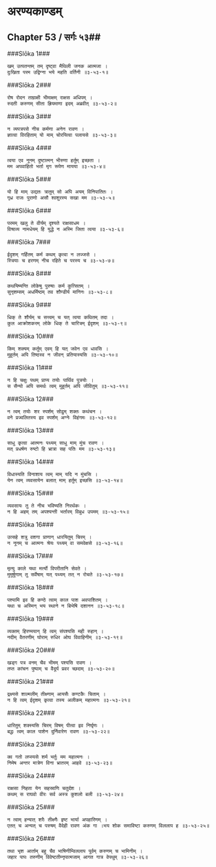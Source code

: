 अरण्यकाण्डम्
===============================


## Chapter 53  / सर्गः ५३##


###Slōka 1###


    खम् उत्पतन्तम् तम् दृष्ट्वा मैथिली जनक आत्मजा ।
    दुःखिता परम उद्विग्ना भये महति वर्तिनी ॥३-५३-१॥


###Slōka 2###


    रोष रोदन ताम्राक्षी भीमाक्षम् राक्षस अधिपम् ।
    रुदती करुणम् सीता ह्रियमाणा इदम् अब्रवीत् ॥३-५३-२॥


###Slōka 3###


    न व्यपत्रपसे नीच कर्मणा अनेन रावण ।
    ज्ञात्वा विरहिताम् यो माम् चोरयित्वा पलायसे ॥३-५३-३॥


###Slōka 4###


    त्वया एव नूनम् दुष्टात्मन् भीरुणा हर्तुम् इच्छता ।
    मम अपवाहितो भर्ता मृग रूपेण मायया ॥३-५३-४॥


###Slōka 5###


    यो हि माम् उद्यतः त्रातुम् सो अपि अयम् विनिपातितः ।
    गृध्र राजः पुराणो असौ श्वशुरस्य सखा मम ॥३-५३-५॥


###Slōka 6###


    परमम् खलु ते वीर्यम् दृश्यते राक्षसाधम ।
    विश्राव्य नामधेयम् हि युद्धे न अस्मि जिता त्वया ॥३-५३-६॥


###Slōka 7###


    ईदृशम् गर्हितम् कर्म कथम् कृत्वा न लज्जसे ।
    स्त्रियाः च हरणम् नीच रहिते च परस्य च ॥३-५३-७॥


###Slōka 8###


    कथयिष्यन्ति लोकेषु पुरुषाः कर्म कुत्सितम् ।
    सुनृशम्सम् अधर्मिष्ठम् तव शौण्डीर्य मानिनः ॥३-५३-८॥


###Slōka 9###


    धिक् ते शौर्यम् च सत्त्वम् च यत् त्वया कथितम् तदा ।
    कुल आक्रोशकरम् लोके धिक् ते चारित्रम् ईदृशम् ॥३-५३-९॥


###Slōka 10###


    किम् शक्यम् कर्तुम् एवम् हि यत् जवेन एव धावसि ।
    मुहूर्तम् अपि तिष्ठस्व न जीवन् प्रतियास्यसि ॥३-५३-१०॥


###Slōka 11###


    न हि चक्षुः पथम् प्राप्य तयोः पार्थिव पुत्रयोः ।
    स सैन्यो अपि समर्थः त्वम् मुहूर्तम् अपि जीवितुम् ॥३-५३-११॥


###Slōka 12###


    न त्वम् तयोः शर स्पर्शम् सोढुम् शक्तः कथंचन ।
    वने प्रज्वलितस्य इव स्पर्शम् अग्नेः विहंगमः ॥३-५३-१२॥


###Slōka 13###


    साधु कृत्वा आत्मनः पथ्यम् साधु माम् मुंच रावण ।
    मत् प्रधर्षण रुष्टो हि भ्रात्रा सह पतिः मम ॥३-५३-१३॥


###Slōka 14###


    विधास्यति विनाशाय त्वम् माम् यदि न मुंचसि ।
    येन त्वम् व्यवसायेन बलात् माम् हर्तुम् इच्छसि ॥३-५३-१४॥


###Slōka 15###


    व्यवसायः तु ते नीच भविष्यति निरर्थकः ।
    न हि अहम् तम् अपश्यन्ती भर्तारम् विबुध उपमम् ॥३-५३-१५॥


###Slōka 16###


    उत्सहे शत्रु वशगा प्राणान् धारयितुम् चिरम् ।
    न नूनम् च आत्मनः श्रेयः पथ्यम् वा समवेक्षसे ॥३-५३-१६॥


###Slōka 17###


    मृत्यु काले यथा मर्त्यो विपरीतानि सेवते ।
    मुमूर्षूणाम् तु सर्वेषाम् यत् पथ्यम् तत् न रोचते ॥३-५३-१७॥


###Slōka 18###


    पश्यामि इव हि कण्ठे त्वाम् काल पाश अवपाशितम् ।
    यथा च अस्मिन् भय स्थाने न बिभेषि दशानन ॥३-५३-१८॥


###Slōka 19###


    व्यक्तम् हिरण्मयान् हि त्वम् संपश्यसि मही रुहान् ।
    नदीम् वैतरणीम् घोराम् रुधिर ओघ विवाहिनीम् ॥३-५३-१९॥


###Slōka 20###


    खड्ग पत्र वनम् चैव भीमम् पश्यसि रावण ।
    तप्त कांचन पुष्पाम् च वैदूर्य प्रवर च्छदाम् ॥३-५३-२०॥


###Slōka 21###


    द्रक्ष्यसे शाल्मलीम् तीक्ष्णाम् आयसैः कण्टकैः चिताम् ।
    न हि त्वम् ईदृशम् कृत्वा तस्य अलीकम् महात्मनः ॥३-५३-२१॥


###Slōka 22###


    धारितुम् शक्स्यसि चिरम् विषम् पीत्वा इव निर्घृणः ।
    बद्धः त्वम् काल पाशेन दुर्निवारेण रावण ॥३-५३-२२॥


###Slōka 23###


    क्व गतो लप्स्यसे शर्म भर्तुः मम महात्मनः ।
    निमेष अन्तर मात्रेण विना भ्रातरम् आहवे ॥३-५३-२३॥


###Slōka 24###


    राक्षसा निहता येन सहस्राणि चतुर्दश ।
    कथम् स राघवो वीरः सर्व अस्त्र कुशलो बली ॥३-५३-२४॥


###Slōka 25###


    न त्वाम् हन्यात् शरैः तीक्ष्णैः इष्ट भार्या अपहारिणम् ।
    एतत् च अन्यत् च परुषम् वैदेही रावण अंक गा ।भय शोक समाविष्टा करुणम् विललाप ह ॥३-५३-२५॥


###Slōka 26###


    तथा भृश आर्ताम् बहु चैव भाषिणीम्विललाप पूर्वम् करुणम् च भामिनीम् ।
    जहार पापः तरुणीम् विवेष्टतीम्नृपात्मजाम् आगत गात्र वेपथुम् ॥३-५३-२६॥


